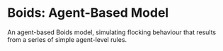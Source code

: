 # Boids: Agent-Based Model
An agent-based Boids model, simulating flocking behaviour that results from a series of simple agent-level rules.
